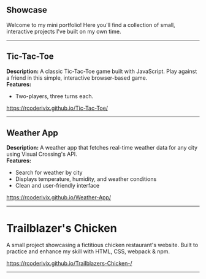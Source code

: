 ## Showcase

Welcome to my mini portfolio! Here you'll find a collection of small, interactive projects I've built on my own time. 

---

## Tic-Tac-Toe
**Description:** A classic Tic-Tac-Toe game built with JavaScript. Play against a friend in this simple, interactive browser-based game.  
**Features:**
- Two-players, three turns each.

https://rcoderivix.github.io/Tic-Tac-Toe/

---

## Weather App
**Description:** A weather app that fetches real-time weather data for any city using Visual Crossing's API.  
**Features:**
- Search for weather by city
- Displays temperature, humidity, and weather conditions
- Clean and user-friendly interface  

https://rcoderivix.github.io/Weather-App/

---

# Trailblazer's Chicken

A small project showcasing a fictitious chicken restaurant's website. Built to practice and enhance my skill with HTML, CSS, webpack & npm.

https://rcoderivix.github.io/Trailblazers-Chicken-/

---


